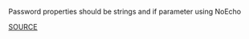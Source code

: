 Password properties should be strings and if parameter using NoEcho

[SOURCE](https://docs.aws.amazon.com/AWSCloudFormation/latest/UserGuide/best-practices.html#creds)
